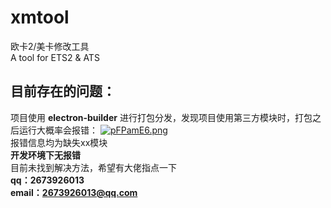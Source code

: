 # xmtool

欧卡2/美卡修改工具  
A tool for ETS2 & ATS 

## 目前存在的问题：
项目使用 **electron-builder** 进行打包分发，发现项目使用第三方模块时，打包之后运行大概率会报错：
[![pFPamE6.png](https://s11.ax1x.com/2024/01/13/pFPamE6.png)](https://imgse.com/i/pFPamE6)  
报错信息均为缺失xx模块  
**开发环境下无报错**  
目前未找到解决方法，希望有大佬指点一下  
**qq：2673926013**  
**email：2673926013@qq.com**  

